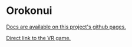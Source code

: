 # Orokonui
[Docs are available on this project's github pages.](https://owlpocalyptic.github.io/Orokonui/)

[Direct link to the VR game.](https://owlpocalyptic.github.io/Orokonui/VR.html)
